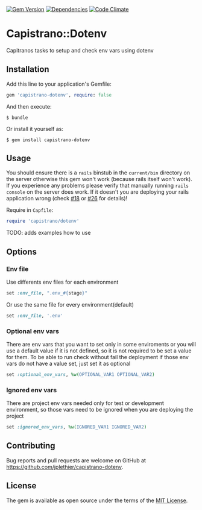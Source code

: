 [![Gem Version](https://img.shields.io/gem/v/capistrano-dotenv.svg)](https://rubygems.org/gems/capistrano-dotenv)
[![Dependencies](https://img.shields.io/gemnasium/ydkn/capistrano-dotenv.svg)](https://gemnasium.com/ydkn/capistrano-dotenv)
[![Code Climate](https://img.shields.io/codeclimate/github/ydkn/capistrano-dotenv.svg)](https://codeclimate.com/github/ydkn/capistrano-dotenv)


# Capistrano::Dotenv

Capitranos tasks to setup and check env vars using dotenv

## Installation

Add this line to your application's Gemfile:

```ruby
gem 'capistrano-dotenv', require: false
```

And then execute:

    $ bundle

Or install it yourself as:

    $ gem install capistrano-dotenv


## Usage

You should ensure there is a `rails` binstub in the `current/bin` directory on the server otherwise
this gem won't work (because rails itself won't work).
If you experience any problems please verify that manually running `rails console` on the server does work.
If it doesn't you are deploying your rails application wrong (check [#18](https://github.com/ydkn/capistrano-rails-console/issues/18) or [#26](https://github.com/ydkn/capistrano-rails-console/issues/26) for details)!

Require in `Capfile`:

```ruby
require 'capistrano/dotenv'
```

TODO: adds examples how to use

## Options

### Env file

Use differents env files for each environment

```ruby
set :env_file, ".env_#{stage}"
```

Or use the same file for every environment(default)

```ruby
set :env_file, '.env'
```

### Optional env vars

There are env vars that you want to set only in some enviroments or you will use a default value if it is not defined, so it is not required to be set a value for them. To be able to run check without fail the deployment if those env vars do not have a value set, just set it as optional

```ruby
set :optional_env_vars, %w(OPTIONAL_VAR1 OPTIONAL_VAR2)
```

### Ignored env vars

There are project env vars needed only for test or development environment, so those vars need to be ignored when you are deploying the project

```ruby
set :ignored_env_vars, %w(IGNORED_VAR1 IGNORED_VAR2)
```


## Contributing

Bug reports and pull requests are welcome on GitHub at https://github.com/jplethier/capistrano-dotenv.


## License

The gem is available as open source under the terms of the [MIT License](http://opensource.org/licenses/MIT).
